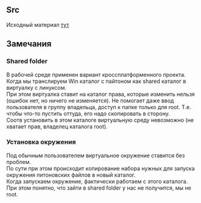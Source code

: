 ## Src
Исходный материал [тут](https://metanit.com/python/tutorial/6.8.php#:~:text=%D0%A3%D1%81%D1%82%D0%B0%D0%BD%D0%BE%D0%B2%D0%BA%D0%B0%20%D0%B2%D0%B8%D1%80%D1%82%D1%83%D0%B0%D0%BB%D1%8C%D0%BD%D0%BE%D0%B9%20%D1%81%D1%80%D0%B5%D0%B4%D1%8B)

## Замечания
### Shared folder
В рабочей среде применен вариант кроссплатформенного проекта.  
Когда мы транслируем Win каталог с пайтоном как shared каталог в виртуалку с линуксом.  
При этом виртуалка ставит на каталог права, которые изменить нельзя (ошибок нет, но ничего не изменяется). 
Не помогает даже ввод пользователя в группу владельца, доступ к папке только для root.
Т.е. чтобы что-то пустить оттуда, его надо скопировать в сторону.  
Соотв установить в этом каталоге виртуальную среду невозможно (не хватает прав, владелец каталога root).   

### Установка окружения
Под обычным пользователем виртуальное окружение ставится без проблем.  
По сути при этом происходит копирование набора нужных для запуска окружения питоновских файлов в новый каталог.  
Когда запускаем окружение, фактически работаем с этого каталога.  
При этом понятно, что зайти в shared folder у нас не получится, мы не root.


